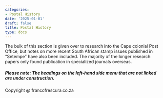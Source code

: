 ```yaml
---
categories:
- Postal History
date: '2025-01-01'
draft: false
title: Postal History
type: docs
---
```


The bulk of this section is given over to research into the Cape colonial Post Office, but notes on more recent South African stamp issues published in “Setempe” have also been included. The majority of the longer research papers only found publication in specialized journals overseas.

##### Please note: The headings on the left-hand side menu that are not linked are under construction. 

Copyright @ francofrescura.co.za